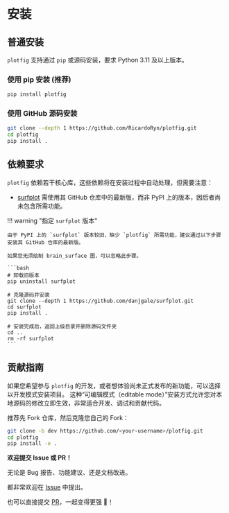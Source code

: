 # 安装

## 普通安装

`plotfig` 支持通过 `pip` 或源码安装，要求 Python 3.11 及以上版本。

### 使用 pip 安装 (推荐)

```bash
pip install plotfig
```

### 使用 GitHub 源码安装

```bash
git clone --depth 1 https://github.com/RicardoRyn/plotfig.git
cd plotfig
pip install .
```

## 依赖要求

`plotfig` 依赖若干核心库，这些依赖将在安装过程中自动处理，但需要注意：

- [surfplot](https://github.com/danjgale/surfplot) 需使用其 GitHub 仓库中的最新版，而非 PyPI 上的版本，因后者尚未包含所需功能。

!!! warning "指定 `surfplot` 版本"

    由于 PyPI 上的 `surfplot` 版本较旧，缺少 `plotfig` 所需功能，建议通过以下步骤安装其 GitHub 仓库的最新版。

    如果您无须绘制 brain_surface 图，可以忽略此步骤。

    ```bash
    # 卸载旧版本
    pip uninstall surfplot

    # 克隆源码并安装
    git clone --depth 1 https://github.com/danjgale/surfplot.git
    cd surfplot
    pip install .

    # 安装完成后，返回上级目录并删除源码文件夹
    cd ..
    rm -rf surfplot
    ```

## 贡献指南

如果您希望参与 `plotfig` 的开发，或者想体验尚未正式发布的新功能，可以选择以开发模式安装项目。
这种“可编辑模式（editable mode）”安装方式允许您对本地源码的修改立即生效，非常适合开发、调试和贡献代码。

推荐先 Fork 仓库，然后克隆您自己的 Fork：

```bash
git clone -b dev https://github.com/<your-username>/plotfig.git
cd plotfig
pip install -e .
```

**欢迎提交 Issue 或 PR！**

无论是 Bug 报告、功能建议、还是文档改进。

都非常欢迎在 [Issue](https://github.com/RicardoRyn/plotfig/issues) 中提出。

也可以直接提交 [PR](https://github.com/RicardoRyn/plotfig/pulls)，一起变得更强 🙌！

